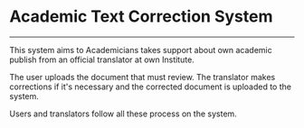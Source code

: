 # Academic Text Correction System
***
This system aims to Academicians takes support about own academic publish from an official translator at own Institute.

The user uploads the document that must review. The translator makes corrections if it's necessary and the corrected document is uploaded to the system.

Users and translators follow all these process on the system.